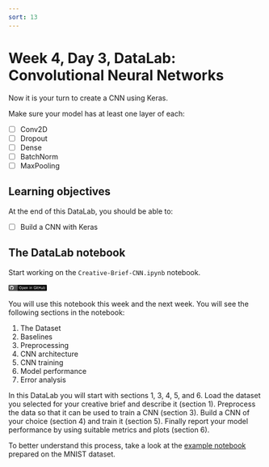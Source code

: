 ```yaml
---
sort: 13
---
```


# Week 4, Day 3, DataLab: Convolutional Neural Networks

Now it is your turn to create a CNN using Keras.

Make sure your model has at least one layer of each:
- [ ] Conv2D
- [ ] Dropout
- [ ] Dense
- [ ] BatchNorm
- [ ] MaxPooling

## Learning objectives

At the end of this DataLab, you should be able to:

- [ ] Build a CNN with Keras

## The DataLab notebook

Start working on the `Creative-Brief-CNN.ipynb` notebook.

[<img src="./images/githubbadge.png" alt="GitHub" width="15%"/>](https://github.com/BredaUniversityADSAI/2022-23-Y1-BlockC/blob/main/DataLabs/W4%20and%205/Creative-Brief-CNN.ipynb)

You will use this notebook this week and the next week. You will see the following sections in the notebook:

1. The Dataset
2. Baselines
3. Preprocessing
4. CNN architecture
5. CNN training
6. Model performance
7. Error analysis

In this DataLab you will start with sections 1, 3, 4, 5, and 6. Load the dataset you selected for your creative brief and describe it (section 1). Preprocess the data so that it can be used to train a CNN (section 3). Build a CNN of your choice (section 4) and train it (section 5). Finally report your model performance by using suitable metrics and plots (section 6).

To better understand this process, take a look at the [example notebook](https://github.com/BredaUniversityADSAI/2022-23-Y1-BlockC/blob/main/DataLabs/W4%20and%205/Creative-Brief-CNN-Example.ipynb) prepared on the MNIST dataset.


